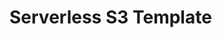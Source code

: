 <!--
title: 'AWS Lambda S3 event template (NodeJS & Typescript)'
description: 'This template enables to setup AWS Lambda for S3 events with Typescript.'
platform: AWS
language: TypeScript
authorLink: 'https://github.com/cyberworkz/serverless-templates'
authorName: 'Haiko van der Schaaf'
-->
# Serverless S3 Template


